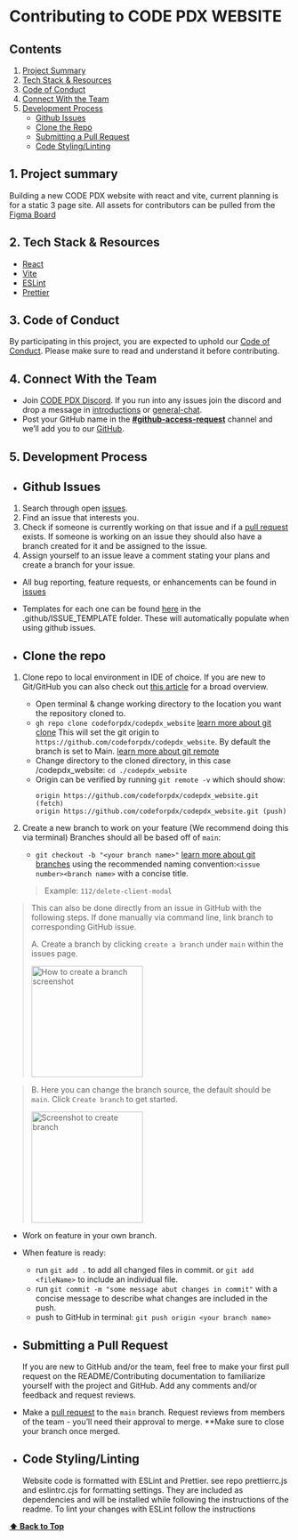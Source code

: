 # Contributing to CODE PDX WEBSITE

## Contents

1. [Project Summary](#1-project-summary)
2. [Tech Stack & Resources](#2-tech-stack--resources)
3. [Code of Conduct](#3-code-of-conduct)
4. [Connect With the Team](#4-connect-with-the-team)
5. [Development Process](#5-development-process)
   - [Github Issues](#github-issues)
   - [Clone the Repo](#clone-the-repo)
   - [Submitting a Pull Request](#submitting-a-pull-request)
   - [Code Styling/Linting](#code-stylinglinting)

## 1. Project summary

Building a new CODE PDX website with react and vite, current planning is for a static 3 page site.
All assets for contributors can be pulled from the [Figma Board](https://www.figma.com/file/QWycOkxNJmtiyZ3v8imIzx/Code-PDX-website?type=design&node-id=0%3A1&mode=design&t=npSHzjSeJuwAa1vc-1)

## 2. Tech Stack & Resources

- [React](https://react.dev/)
- [Vite](https://vitejs.dev/)
- [ESLint](https://eslint.org/)
- [Prettier](https://prettier.io/)

## 3. Code of Conduct

By participating in this project, you are expected to uphold our [Code of Conduct](https://github.com/codeforpdx/codeofconduct). Please make sure to read and understand it before contributing.

## 4. Connect With the Team

- Join [CODE PDX Discord](https://discord.gg/uwqrPpyuap). If you run into any issues join the discord and drop a message in [introductions](https://discord.com/channels/1068260532806766733/1075286322530484256) or [general-chat](https://discord.com/channels/1068260532806766733/1068260535080063028).
- Post your GitHub name in the [**#github-access-request**](https://discord.com/channels/1068260532806766733/1078124139983945858) channel and we’ll add you to our [GitHub](https://github.com/codeforpdx).

## 5. Development Process

- ## Github Issues

1. Search through open [issues](https://github.com/codeforpdx/codepdx_website/issues).
2. Find an issue that interests you.
3. Check if someone is currently working on that issue and if a [pull request](https://github.com/codeforpdx/codepdx_website/pulls) exists. If someone is working on an issue they should also have a branch created for it and be assigned to the issue.
4. Assign yourself to an issue leave a comment stating your plans and create a branch for your issue.

- All bug reporting, feature requests, or enhancements can be found in [issues](https://github.com/codeforpdx/codepdx_website/issues)
- Templates for each one can be found [here](./.github/ISSUE_TEMPLATE/) in the .github/ISSUE_TEMPLATE folder. These will automatically populate when using github issues.

- ## Clone the repo

1. Clone repo to local environment in IDE of choice. If you are new to Git/GitHub you can also check out [this article](https://www.digitalocean.com/community/tutorials/how-to-create-a-pull-request-on-github) for a broad overview.

   - Open terminal & change working directory to the location you want the repository cloned to.
   - `gh repo clone codeforpdx/codepdx_website` [learn more about git clone](https://docs.github.com/en/repositories/creating-and-managing-repositories/cloning-a-repository?platform=linux) This will set the git origin to `https://github.com/codeforpdx/codepdx_website`. By default the branch is set to Main.
     [learn more about git remote](https://docs.github.com/en/get-started/getting-started-with-git/managing-remote-repositories)
   - Change directory to the cloned directory, in this case /codepdx_website: `cd ./codepdx_website`
   - Origin can be verified by running `git remote -v` which should show:
     ```
     origin https://github.com/codeforpdx/codepdx_website.git (fetch)
     origin https://github.com/codeforpdx/codepdx_website.git (push)
     ```

2. Create a new branch to work on your feature (We recommend doing this via terminal) Branches should all be based off of `main`:

   - `git checkout -b "<your branch name>"` [learn more about git branches](https://www.atlassian.com/git/tutorials/using-branches/git-checkout) using the recommended naming convention:`<issue number><branch name>` with a concise title.

   > Example: `112/delete-client-modal`

> This can also be done directly from an issue in GitHub with the following steps. If done manually via command line, link branch to corresponding GitHub issue.
>
> A. Create a branch by clicking `create a branch` under `main` within the issues page.
>
> <img width="200" alt="How to create a branch screenshot" src="https://github.com/codeforpdx/codepdx_website/assets/55254544/0e6999b7-8aac-4e70-aec0-444fff352ec3">

> B. Here you can change the branch source, the default should be `main`. Click `Create branch` to get started.
>
> <img width="200" alt="Screenshot to create branch" src="https://github.com/codeforpdx/codepdx_website/assets/55254544/fdf31b6d-e490-4e0f-baba-bbb955753d6e">

- Work on feature in your own branch.

- When feature is ready:

  - run `git add .` to add all changed files in commit. or `git add <fileName>` to include an individual file.
  - run `git commit -m "some message abut changes in commit"` with a concise message to describe what changes are included in the push.
  - push to GitHub in terminal: `git push origin <your branch name>`

- ## Submitting a Pull Request

  If you are new to GitHub and/or the team, feel free to make your first pull request on the README/Contributing documentation to familiarize yourself with the project and GitHub. Add any comments and/or feedback and request reviews.

- Make a [pull request](https://docs.github.com/en/pull-requests/collaborating-with-pull-requests/proposing-changes-to-your-work-with-pull-requests/requesting-a-pull-request-review) to the `main` branch. Request reviews from members of the team - you’ll need their approval to merge. \*\*Make sure to close your branch once merged.

- ## Code Styling/Linting

  Website code is formatted with ESLint and Prettier. see repo prettierrc.js and eslintrc.cjs for formatting settings. They are included as dependencies and will be installed while following the instructions of the readme. To lint your changes with ESLint follow the instructions
   <!-- update link to website formatting guide which needs to be written[here](./README.md#linting) -->

**[⬆️ Back to Top](#contributing-to-code-pdx-website)**
